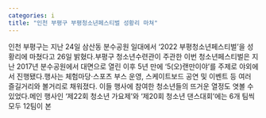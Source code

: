 ```yaml
---
categories: i
title: "인천 부평구 부평청소년페스티벌 성황리 마쳐"
---
```

인천 부평구는 지난 24일 삼산동 분수공원 일대에서 ‘2022 부평청소년페스티벌’을 성황리에 마쳤다고 26일 밝혔다.부평구 청소년수련관이 주관한 이번 청소년페스티벌은 지난 2017년 분수공원에서 대면으로 열린 이후 5년 만에 ‘5(오)랜만이야’를 주제로 야외에서 진행됐다.행사는 체험마당·스포츠 부스 운영, 스케이트보드 공연 및 이벤트 등 여러 즐길거리와 볼거리로 채워졌다. 이들 행사에 참여한 청소년들의 뜨거운 열정도 엿볼 수 있었다.메인 행사인 ‘제22회 청소년 가요제’와 ‘제20회 청소년 댄스대회’에는 6개 팀씩 모두 12팀이 본